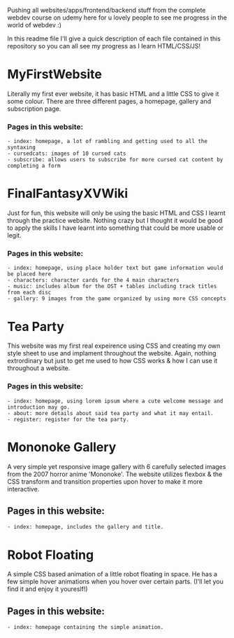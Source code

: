 Pushing all websites/apps/frontend/backend stuff from the complete webdev course on udemy here for u lovely people to see me progress in the world of webdev :)

In this readme file I'll give a quick description of each file contained in this repository so you can all see my progress as I learn HTML/CSS/JS! 

# MyFirstWebsite
Literally my first ever website, it has basic HTML and a little CSS to give it some colour. There are three different pages, a homepage, gallery and subscription page.

### Pages in this website:
    - index: homepage, a lot of rambling and getting used to all the syntaxing
    - cursedcats: images of 10 cursed cats
    - subscribe: allows users to subscribe for more cursed cat content by completing a form

# FinalFantasyXVWiki
Just for fun, this website will only be using the basic HTML and CSS I learnt through the practice website. Nothing crazy but I thought it would be good to apply the skills I have learnt into something that could be more usable or legit.

### Pages in this website:
    - index: homepage, using place holder text but game information would be placed here
    - characters: character cards for the 4 main characters
    - music: includes album for the OST + tables including track titles from each disc
    - gallery: 9 images from the game organized by using more CSS concepts

# Tea Party
This website was my first real expeirence using CSS and creating my own style sheet to use and implament throughout the website. Again, nothing extrordinary but just to get me used to how CSS works & how I can use it throughout a website. 

 ### Pages in this website:
    - index: homepage, using lorem ipsum where a cute welcome message and introduction may go.
    - about: more details about said tea party and what it may entail.
    - register: register for the tea party.


# Mononoke Gallery
A very simple yet responsive image gallery with 6 carefully selected images from the 2007 horror anime 'Mononoke'. The website utilizes flexbox & the CSS transform and transition properties upon hover to make it more interactive.

## Pages in this website:
    - index: homepage, includes the gallery and title.

# Robot Floating
A simple CSS based animation of a little robot floating in space. He has a few simple hover animations when you hover over certain parts. (I'll let you find it and enjoy it youreslf!)

## Pages in this website:
    - index: homepage containing the simple animation.